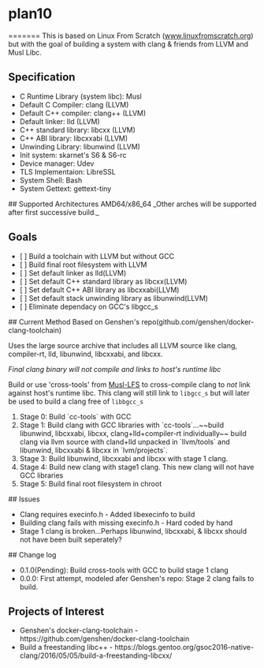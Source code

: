 # plan10
=======
This is based on Linux From Scratch (www.linuxfromscratch.org) but with the goal of building a system with clang & friends from LLVM and Musl Libc.
## Specification
<ul>
<li>C Runtime Library (system libc): Musl </li>
<li>Default C Compiler: clang (LLVM)</li>
<li>Default C++ compiler: clang++ (LLVM)</li>
<li>Default linker: lld (LLVM)</li>
<li>C++ standard library: libcxx (LLVM)</li>
<li>C++ ABI library: libcxxabi (LLVM)</li>
<li>Unwinding Library: libunwind (LLVM)</li>
<li>Init system: skarnet's S6 & S6-rc</li>
<li>Device manager: Udev </li>
<li>TLS Implementaion: LibreSSL</li>
<li>System Shell: Bash </li>
<li>System Gettext: gettext-tiny</li>
</ul>
## Supported Architectures
AMD64/x86_64
_Other arches will be supported after first successive build._

## Goals
<ul>
<li> [ ] Build a toolchain with LLVM but without GCC</li>
<li> [ ] Build final root filesystem with LLVM</li>
<li> [ ] Set default linker as lld(LLVM)</li>
<li> [ ] Set default C++ standard library as libcxx(LLVM)</li>
<li> [ ] Set default C++ ABI library as libcxxabi(LLVM)</li>
<li> [ ] Set default stack unwinding library as libunwind(LLVM)</li>
<li> [ ] Eliminate dependacy on GCC's libgcc_s</li>
</ul>
## Current Method
Based on Genshen's repo(github.com/genshen/docker-clang-toolchain)

Uses the large source archive that includes all LLVM source like clang, compiler-rt, lld, libunwind, libcxxabi, and libcxx.

_Final clang binary will not compile and links to host's runtime libc_

Build or use 'cross-tools' from [Musl-LFS](https://github.com/dslm4515/Musl-LFS) to cross-compile clang to _not_ link against host's runtime libc. This clang will still link to `libgcc_s` but will later be used to build a clang free of `libbgcc_s`
<ol>
<li>Stage 0: Build `cc-tools` with GCC</li>
<li>Stage 1: Build clang with GCC libraries with `cc-tools`...~~build libunwind, libcxxabi, libcxx, clang+lld+compiler-rt individually~~ build clang via llvm source with cland+lld unpacked in `llvm/tools` and libunwind, libcxxabi & libcxx in `lvm/projects`.</li>
<li>Stage 3: Build libunwind, libcxxabi and libcxx with stage 1 clang. </li>
<li>Stage 4: Build new clang with stage1 clang. This new clang will not have GCC libraries</li>
<li>Stage 5: Build final root filesystem in chroot</li>
</ol>
## Issues
<ul>
<li>Clang requires execinfo.h - Added libexecinfo to build</li>
<li>Building clang fails with missing execinfo.h - Hard coded by hand</li>
<li>Stage 1 clang is broken...Perhaps libunwind, libcxxabi, & libcxx should not have been built seperately?
</ul>
## Change log
<ul>
<li>0.1.0(Pending): Build cross-tools with GCC to build stage 1 clang</li>
<li>0.0.0: First attempt, modeled afer Genshen's repo: Stage 2 clang fails to build.</li>
</ul>

## Projects of Interest
<ul>
<li>Genshen's docker-clang-toolchain - https://github.com/genshen/docker-clang-toolchain</li>
<li>Build a freestanding libc++ - https://blogs.gentoo.org/gsoc2016-native-clang/2016/05/05/build-a-freestanding-libcxx/ </li>
</ul>
